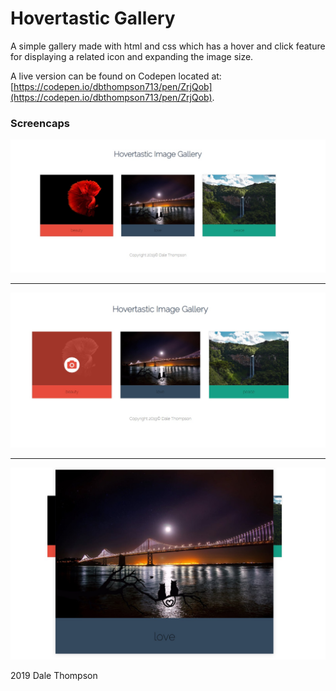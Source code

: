 # Hovertastic Gallery

A simple gallery made with html and css which has a hover and click feature for displaying a related icon and expanding the image size.

A live version can be found on Codepen located at: [https://codepen.io/dbthompson713/pen/ZrjQob](https://codepen.io/dbthompson713/pen/ZrjQob).

<h3>Screencaps</h3>
<img src="images/sc-1.jpg">
<hr>
<img src="images/sc-2.jpg">
<hr>
<img src="images/sc-3.jpg">


2019 Dale Thompson 